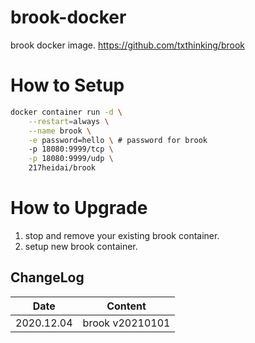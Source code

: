 # brook-docker
brook docker image. <https://github.com/txthinking/brook>

# How to Setup
```bash
docker container run -d \
    --restart=always \
    --name brook \
    -e password=hello \ # password for brook
    -p 18080:9999/tcp \
    -p 18080:9999/udp \
    217heidai/brook
```

# How to Upgrade
1. stop and remove your existing brook container.
2. setup new brook container.

## ChangeLog
| Date      | Content                                                              |
|-----------|----------------------------------------------------------------------|
| 2020.12.04 | brook v20210101 |
